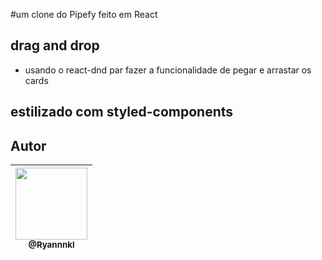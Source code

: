 #um clone do Pipefy feito em React

## drag and drop

- usando o react-dnd par fazer a funcionalidade de pegar e arrastar os cards

## estilizado com styled-components

## Autor

| [<img src="https://avatars1.githubusercontent.com/u/48577990?v=4" width=115><br><sub>@Ryannnkl</sub>](https://github.com/Ryannnkl) |
| :--------------------------------------------------------------------------------------------------------------------------------: |

